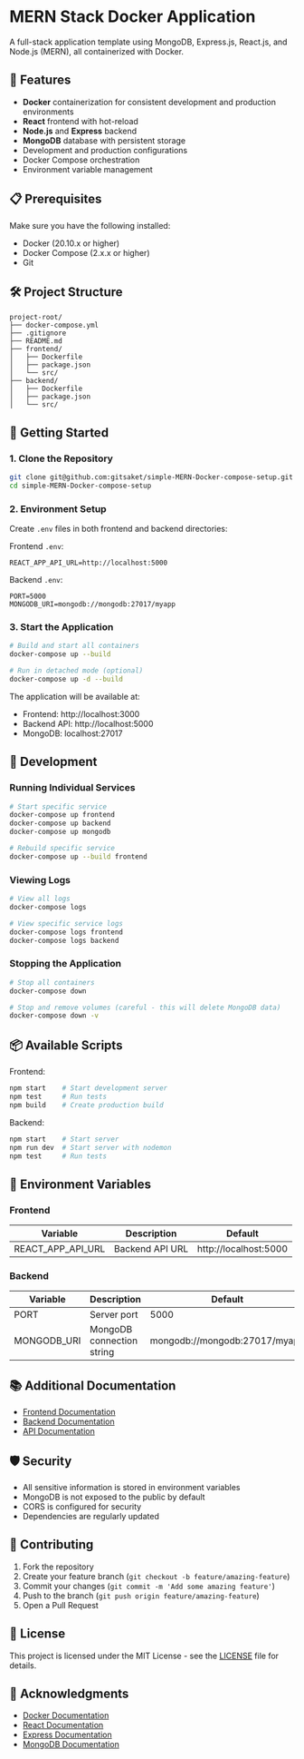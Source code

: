 # MERN Stack Docker Application

A full-stack application template using MongoDB, Express.js, React.js, and Node.js (MERN), all containerized with Docker.

## 🚀 Features

- **Docker** containerization for consistent development and production environments
- **React** frontend with hot-reload
- **Node.js** and **Express** backend
- **MongoDB** database with persistent storage
- Development and production configurations
- Docker Compose orchestration
- Environment variable management

## 📋 Prerequisites

Make sure you have the following installed:
- Docker (20.10.x or higher)
- Docker Compose (2.x.x or higher)
- Git

## 🛠️ Project Structure

```
project-root/
├── docker-compose.yml
├── .gitignore
├── README.md
├── frontend/
│   ├── Dockerfile
│   ├── package.json
│   └── src/
├── backend/
│   ├── Dockerfile
│   ├── package.json
│   └── src/
```

## 🚀 Getting Started

### 1. Clone the Repository

```bash
git clone git@github.com:gitsaket/simple-MERN-Docker-compose-setup.git 
cd simple-MERN-Docker-compose-setup
```

### 2. Environment Setup

Create `.env` files in both frontend and backend directories:

Frontend `.env`:
```env
REACT_APP_API_URL=http://localhost:5000
```

Backend `.env`:
```env
PORT=5000
MONGODB_URI=mongodb://mongodb:27017/myapp
```

### 3. Start the Application

```bash
# Build and start all containers
docker-compose up --build

# Run in detached mode (optional)
docker-compose up -d --build
```

The application will be available at:
- Frontend: http://localhost:3000
- Backend API: http://localhost:5000
- MongoDB: localhost:27017

## 🔧 Development

### Running Individual Services

```bash
# Start specific service
docker-compose up frontend
docker-compose up backend
docker-compose up mongodb

# Rebuild specific service
docker-compose up --build frontend
```

### Viewing Logs

```bash
# View all logs
docker-compose logs

# View specific service logs
docker-compose logs frontend
docker-compose logs backend
```

### Stopping the Application

```bash
# Stop all containers
docker-compose down

# Stop and remove volumes (careful - this will delete MongoDB data)
docker-compose down -v
```

## 📦 Available Scripts

Frontend:
```bash
npm start    # Start development server
npm test     # Run tests
npm build    # Create production build
```

Backend:
```bash
npm start    # Start server
npm run dev  # Start server with nodemon
npm test     # Run tests
```

## 🔑 Environment Variables

### Frontend
| Variable | Description | Default |
|----------|-------------|---------|
| REACT_APP_API_URL | Backend API URL | http://localhost:5000 |

### Backend
| Variable | Description | Default |
|----------|-------------|---------|
| PORT | Server port | 5000 |
| MONGODB_URI | MongoDB connection string | mongodb://mongodb:27017/myapp |

## 📚 Additional Documentation

- [Frontend Documentation](./frontend/README.md)
- [Backend Documentation](./backend/README.md)
- [API Documentation](./backend/API.md)

## 🛡️ Security

- All sensitive information is stored in environment variables
- MongoDB is not exposed to the public by default
- CORS is configured for security
- Dependencies are regularly updated

## 🤝 Contributing

1. Fork the repository
2. Create your feature branch (`git checkout -b feature/amazing-feature`)
3. Commit your changes (`git commit -m 'Add some amazing feature'`)
4. Push to the branch (`git push origin feature/amazing-feature`)
5. Open a Pull Request

## 📝 License

This project is licensed under the MIT License - see the [LICENSE](LICENSE) file for details.

## 🙏 Acknowledgments

- [Docker Documentation](https://docs.docker.com/)
- [React Documentation](https://reactjs.org/)
- [Express Documentation](https://expressjs.com/)
- [MongoDB Documentation](https://docs.mongodb.com/)
